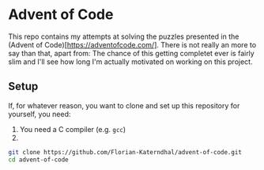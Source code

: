 # Advent of Code

This repo contains my attempts at solving the puzzles presented in the (Advent of Code)[https://adventofcode.com/].
There is not really an more to say than that, apart from: The chance of this getting completet ever is fairly slim
and I'll see how long I'm actually motivated on working on this project.

## Setup

If, for whatever reason, you want to clone and set up this repository for yourself, you need:

1. You need a C compiler (e.g. `gcc`)
2. 

```bash
git clone https://github.com/Florian-Katerndhal/advent-of-code.git
cd advent-of-code
```

